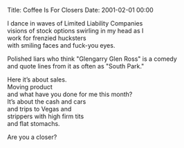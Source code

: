 Title: Coffee Is For Closers
Date: 2001-02-01 00:00

I dance in waves of Limited Liability Companies  
visions of stock options swirling in my head as I  
work for frenzied hucksters  
with smiling faces and fuck-you eyes.

Polished liars who think "Glengarry Glen Ross" is a comedy  
and quote lines from it as often as "South Park."

Here it’s about sales.  
Moving product  
and what have you done for me this month?  
It’s about the cash and cars  
and trips to Vegas and  
strippers with high firm tits  
and flat stomachs.

Are you a closer?

